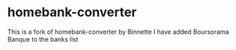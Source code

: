 # homebank-converter #

This is a fork of homebank-converter by Binnette
I have added Boursorama Banque to the banks list